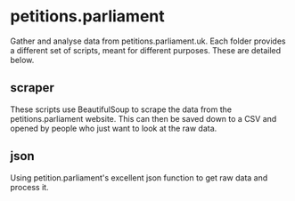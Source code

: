 # petitions.parliament
Gather and analyse data from petitions.parliament.uk. Each folder provides a different set of scripts, meant for different purposes. These are detailed below.

## scraper
These scripts use BeautifulSoup to scrape the data from the petitions.parliament website. This can then be saved down to a CSV and opened by people who just want to look at the raw data.

## json
Using petition.parliament's excellent json function to get raw data and process it.